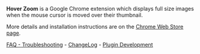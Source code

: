 **Hover Zoom** is a Google Chrome extension which displays full size images when the mouse cursor is moved over their thumbnail.

More details and installation instructions are on the [Chrome Web Store page](https://chrome.google.com/webstore/detail/nonjdcjchghhkdoolnlbekcfllmednbl).

[FAQ - Troubleshooting](http://hoverzoom.net/faq/) - [ChangeLog](ChangeLog.md) - [Plugin Development](PluginDevelopment.md)